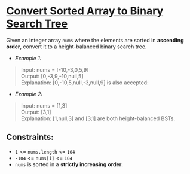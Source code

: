 # [Convert Sorted Array to Binary Search Tree](https://leetcode.com/problems/convert-sorted-array-to-binary-search-tree/description/)
Given an integer array `nums` where the elements are sorted in **ascending order**, convert it to a
height-balanced  binary search tree.

- _Example 1:_
> Input: nums = [-10,-3,0,5,9]  
Output: [0,-3,9,-10,null,5]  
Explanation: [0,-10,5,null,-3,null,9] is also accepted:

- _Example 2:_
> Input: nums = [1,3]  
Output: [3,1]  
Explanation: [1,null,3] and [3,1] are both height-balanced BSTs.

## **Constraints:**
- `1` <= `nums.length` <= `104`
- `-104` <= `nums[i]` <= `104`
- `nums` is sorted in a **strictly increasing order**.
